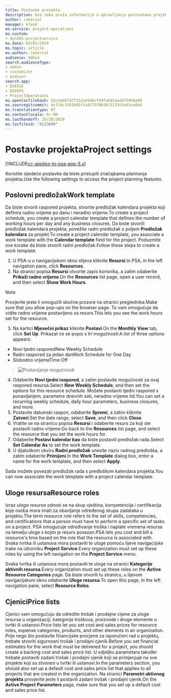 ```yaml
---
title: Postavke projekta
description: Ova tema pruža informacije o upravljanju postavkama projekta.
author: ruhercul
manager: kfend
ms.service: project-operations
ms.custom:
- dyn365-projectservice
ms.date: 03/01/2019
ms.topic: article
ms.author: ruhercul
audience: Admin
search.audienceType:
- admin
- customizer
- enduser
search.app:
- D365CE
- D365PS
- ProjectOperations
ms.openlocfilehash: b2cda6bfd7f152ee948cf49fab91aed475968a09
ms.sourcegitcommit: 4cf1dc1561b92fca4175f0b3813133c5e63ce8e6
ms.translationtype: HT
ms.contentlocale: hr-HR
ms.lasthandoff: 10/28/2020
ms.locfileid: "4123099"
---
```

# <a name="project-settings"></a><span data-ttu-id="9a30f-103">Postavke projekta</span><span class="sxs-lookup"><span data-stu-id="9a30f-103">Project settings</span></span>

[!INCLUDE[cc-applies-to-psa-app-3.x](../includes/cc-applies-to-psa-app-3x.md)]

<span data-ttu-id="9a30f-104">Koristite sljedeće postavke da biste pristupili značajkama planiranja projekta.</span><span class="sxs-lookup"><span data-stu-id="9a30f-104">Use the following settings to access the project planning features.</span></span>

## <a name="work-template"></a><span data-ttu-id="9a30f-105">Poslovni predložak</span><span class="sxs-lookup"><span data-stu-id="9a30f-105">Work template</span></span>

<span data-ttu-id="9a30f-106">Da biste stvorili raspored projekta, stvorite predložak kalendara projekta koji definira radno vrijeme po danu i neradno vrijeme.</span><span class="sxs-lookup"><span data-stu-id="9a30f-106">To create a project schedule, you create a project calendar template that defines the number of working hours per day and any business closures.</span></span> <span data-ttu-id="9a30f-107">Da biste stvorili predložak kalendara projekta, povežite radni predložak s poljem **Predložak kalendara** za projekt.</span><span class="sxs-lookup"><span data-stu-id="9a30f-107">To create a project calendar template, you associate a work template with the **Calendar template** field for the project.</span></span> <span data-ttu-id="9a30f-108">Poduzmite ove korake da biste stvorili radni predložak.</span><span class="sxs-lookup"><span data-stu-id="9a30f-108">Follow these steps to create a work template.</span></span>

1. <span data-ttu-id="9a30f-109">U PSA-u u navigacijskom oknu slijeva kliknite **Resursi**.</span><span class="sxs-lookup"><span data-stu-id="9a30f-109">In PSA, in the left navigation pane, click **Resources**.</span></span> 
2. <span data-ttu-id="9a30f-110">Na stranici popisa **Resursi** otvorite zapis korisnika, a zatim odaberite **Prikaži radno vrijeme**.</span><span class="sxs-lookup"><span data-stu-id="9a30f-110">On the **Resources** list page, open a user record, and then select **Show Work Hours**.</span></span>

  > [!NOTE]
  > <span data-ttu-id="9a30f-111">Provjerite jeste li omogućili skočne prozore na stranici preglednika.</span><span class="sxs-lookup"><span data-stu-id="9a30f-111">Make sure that you allow pop-ups on the browser page.</span></span> <span data-ttu-id="9a30f-112">To vam omogućuje da vidite radno vrijeme postavljeno za resurs.</span><span class="sxs-lookup"><span data-stu-id="9a30f-112">This lets you see the work hours set for the resource.</span></span>
  
3. <span data-ttu-id="9a30f-113">Na kartici **Mjesečni prikaz** kliknite **Postavi**.</span><span class="sxs-lookup"><span data-stu-id="9a30f-113">On the **Monthly View** tab, click **Set Up**.</span></span> <span data-ttu-id="9a30f-114">Prikazat će se popis s tri mogućnosti:</span><span class="sxs-lookup"><span data-stu-id="9a30f-114">A list of three options appears:</span></span> 

  - <span data-ttu-id="9a30f-115">Novi tjedni raspored</span><span class="sxs-lookup"><span data-stu-id="9a30f-115">New Weekly Schedule</span></span>
  - <span data-ttu-id="9a30f-116">Radni raspored za jedan dan</span><span class="sxs-lookup"><span data-stu-id="9a30f-116">Work Schedule for One Day</span></span>
  - <span data-ttu-id="9a30f-117">Slobodno vrijeme</span><span class="sxs-lookup"><span data-stu-id="9a30f-117">Time Off</span></span>

> ![Postavljanje mogućnosti](media/project-13.png)

4. <span data-ttu-id="9a30f-119">Odaberite **Novi tjedni raspored**, a zatim postavite mogućnosti za ovaj raspored resursa.</span><span class="sxs-lookup"><span data-stu-id="9a30f-119">Select **New Weekly Schedule**, and then set the options for this resource schedule.</span></span> <span data-ttu-id="9a30f-120">Možete postaviti tjedni raspored s ponavljanjem, parametre dnevnih sati, neradno vrijeme itd.</span><span class="sxs-lookup"><span data-stu-id="9a30f-120">You can set a recurring weekly schedule, daily hour parameters, business closures, and more.</span></span>
5. <span data-ttu-id="9a30f-121">Postavite datumski raspon, odaberite **Spremi**, a zatim kliknite **Zatvori**.</span><span class="sxs-lookup"><span data-stu-id="9a30f-121">Set the date range, select **Save**, and then click **Close**.</span></span> 
6. <span data-ttu-id="9a30f-122">Vratite se na stranicu popisa **Resursi** i odaberite resurs za koji ste postavili radno vrijeme.</span><span class="sxs-lookup"><span data-stu-id="9a30f-122">Go back to the **Resources** list page, and select the resource that you set the work hours for.</span></span> 
7. <span data-ttu-id="9a30f-123">Odaberite **Postavi kalendar kao** da biste postavili predložak rada.</span><span class="sxs-lookup"><span data-stu-id="9a30f-123">Select **Set Calendar As** to set the work template.</span></span> 
8. <span data-ttu-id="9a30f-124">U dijaloškom okviru **Radni predložak** unesite naziv radnog predloška, a zatim odaberite **Primijeni**.</span><span class="sxs-lookup"><span data-stu-id="9a30f-124">In the **Work Template** dialog box, enter a name for the work template, and then select **Apply**.</span></span> 

<span data-ttu-id="9a30f-125">Sada možete povezati predložak rada s predloškom kalendara projekta.</span><span class="sxs-lookup"><span data-stu-id="9a30f-125">You can now associate the work template with a project calendar template.</span></span>

## <a name="resource-roles"></a><span data-ttu-id="9a30f-126">Uloge resursa</span><span class="sxs-lookup"><span data-stu-id="9a30f-126">Resource roles</span></span>

<span data-ttu-id="9a30f-127">Izraz *uloga resursa* odnosi se na skup vještina, kompetencija i certifikacija koje osoba mora imati za obavljanje određenog skupa zadataka u projektu.</span><span class="sxs-lookup"><span data-stu-id="9a30f-127">The term *resource role* refers to the set of skills, competencies, and certifications that a person must have to perform a specific set of tasks on a project.</span></span> <span data-ttu-id="9a30f-128">PSA omogućuje određivanje troška i naplate vremena resursa na temelju uloge s kojim je resurs povezan.</span><span class="sxs-lookup"><span data-stu-id="9a30f-128">PSA lets you cost and bill a resource's time based on the role that the resource is associated with.</span></span> <span data-ttu-id="9a30f-129">Svaka tvrtka ili ustanova mora postaviti te uloge pomoću lijeve navigacijske trake na izborniku **Project Service**.</span><span class="sxs-lookup"><span data-stu-id="9a30f-129">Every organization must set up these roles by using the left navigation on the **Project Service** menu.</span></span>

<span data-ttu-id="9a30f-130">Svaka tvrtka ili ustanova mora postaviti te uloge na stranici **Kategorije aktivnih resursa**.</span><span class="sxs-lookup"><span data-stu-id="9a30f-130">Every organization must set up these roles on the **Active Resource Categories** page.</span></span> <span data-ttu-id="9a30f-131">Da biste otvorili tu stranicu, u lijevom navigacijskom oknu odaberite **Uloge resursa**.</span><span class="sxs-lookup"><span data-stu-id="9a30f-131">To open this page, in the left navigation pane, select **Resource Roles**.</span></span>

## <a name="price-lists"></a><span data-ttu-id="9a30f-132">Cjenici</span><span class="sxs-lookup"><span data-stu-id="9a30f-132">Price lists</span></span>

<span data-ttu-id="9a30f-133">Cjenici vam omogućuju da odredite trošak i prodajne cijene za uloge resursa u organizaciji, kategorije troškova, proizvode i druge elemente u tvrtki ili ustanovi.</span><span class="sxs-lookup"><span data-stu-id="9a30f-133">Price lists let you set cost and sales prices for resource roles, expense categories, products, and other elements in an organization.</span></span> <span data-ttu-id="9a30f-134">Prije nego što postavite financijske procjene za isporučeni rad u projektu, trebate stvoriti sigurnosni trošak i prodajni cjenik.</span><span class="sxs-lookup"><span data-stu-id="9a30f-134">Before you set financial estimates for the work that must be delivered for a project, you should create a backing cost and sales price list.</span></span> <span data-ttu-id="9a30f-135">U odjeljku parametara također trebate postaviti zadani trošak i prodajni cjenik koji se primjenjuje na sve projekte koji su stvoreni u tvrtki ili ustanovi.</span><span class="sxs-lookup"><span data-stu-id="9a30f-135">In the parameters section, you should also set up a default cost and sales price list that applies to all projects that are created in the organization.</span></span> <span data-ttu-id="9a30f-136">Na stranici **Parametri aktivnog projekta** provjerite jeste li postavili zadani trošak i prodajni cjenik.</span><span class="sxs-lookup"><span data-stu-id="9a30f-136">On the **Active Project Parameters** page, make sure that you set up a default cost and sales price list.</span></span>
